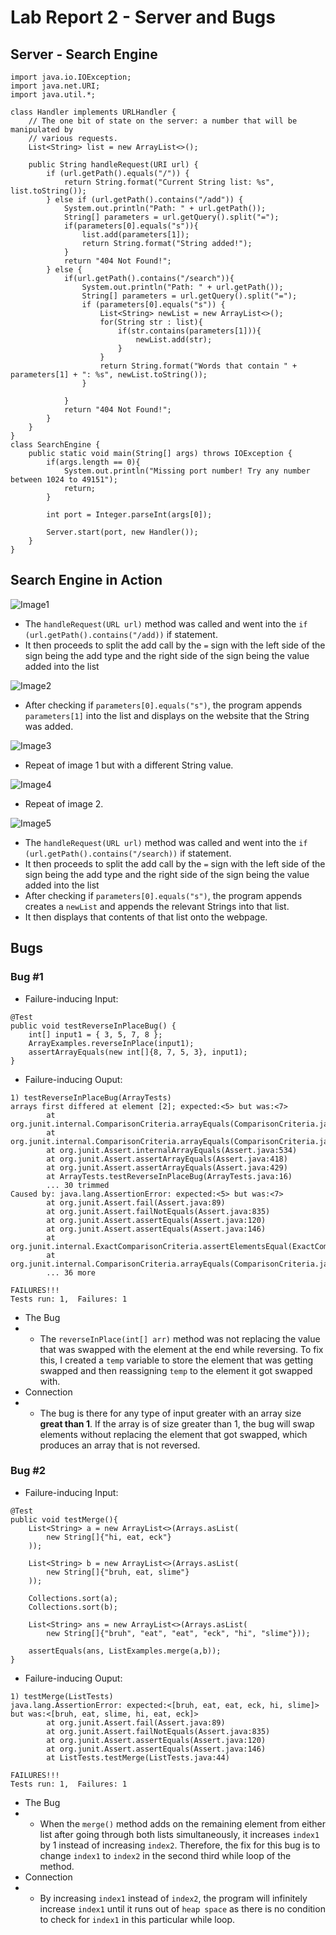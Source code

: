# Lab Report 2 - Server and Bugs

## Server - Search Engine
```
import java.io.IOException;
import java.net.URI;
import java.util.*;

class Handler implements URLHandler {
    // The one bit of state on the server: a number that will be manipulated by
    // various requests.
    List<String> list = new ArrayList<>();

    public String handleRequest(URI url) {  
        if (url.getPath().equals("/")) {
            return String.format("Current String list: %s", list.toString());
        } else if (url.getPath().contains("/add")) {
            System.out.println("Path: " + url.getPath());
            String[] parameters = url.getQuery().split("=");
            if(parameters[0].equals("s")){
                list.add(parameters[1]);
                return String.format("String added!");
            }
            return "404 Not Found!";
        } else {
            if(url.getPath().contains("/search")){
                System.out.println("Path: " + url.getPath());
                String[] parameters = url.getQuery().split("=");
                if (parameters[0].equals("s")) {
                    List<String> newList = new ArrayList<>();
                    for(String str : list){
                        if(str.contains(parameters[1])){
                            newList.add(str);
                        }
                    }
                    return String.format("Words that contain " + parameters[1] + ": %s", newList.toString());
                }
                
            }
            return "404 Not Found!";
        }
    }
}
class SearchEngine {
    public static void main(String[] args) throws IOException {
        if(args.length == 0){
            System.out.println("Missing port number! Try any number between 1024 to 49151");
            return;
        }

        int port = Integer.parseInt(args[0]);

        Server.start(port, new Handler());
    }
}
```
## Search Engine in Action
![Image1](images/server1.png)
- The ``handleRequest(URL url)`` method was called and went into the ``if (url.getPath().contains("/add))`` if statement.
- It then proceeds to split the add call by the ``=`` sign with the left side of the sign being the add type and the right side of the sign being the value added into the list

![Image2](images/server2.png)
- After checking if ``parameters[0].equals("s")``, the program appends ``parameters[1]`` into the list and displays on the website that the String was added.

![Image3](images/server3.png)
- Repeat of image 1 but with a different String value.

![Image4](images/server4.png)
- Repeat of image 2.

![Image5](images/server5.png)
- The ``handleRequest(URL url)`` method was called and went into the ``if (url.getPath().contains("/search))`` if statement.
- It then proceeds to split the add call by the ``=`` sign with the left side of the sign being the add type and the right side of the sign being the value added into the list
- After checking if ``parameters[0].equals("s")``, the program appends creates a ``newList`` and appends the relevant Strings into that list.
- It then displays that contents of that list onto the webpage.

## Bugs
### Bug #1
- Failure-inducing Input:
```
@Test 
public void testReverseInPlaceBug() {
    int[] input1 = { 3, 5, 7, 8 };
    ArrayExamples.reverseInPlace(input1);
    assertArrayEquals(new int[]{8, 7, 5, 3}, input1);
}
```

- Failure-inducing Ouput: 
```
1) testReverseInPlaceBug(ArrayTests)
arrays first differed at element [2]; expected:<5> but was:<7>
        at org.junit.internal.ComparisonCriteria.arrayEquals(ComparisonCriteria.java:78)
        at org.junit.internal.ComparisonCriteria.arrayEquals(ComparisonCriteria.java:28)
        at org.junit.Assert.internalArrayEquals(Assert.java:534)
        at org.junit.Assert.assertArrayEquals(Assert.java:418)
        at org.junit.Assert.assertArrayEquals(Assert.java:429)
        at ArrayTests.testReverseInPlaceBug(ArrayTests.java:16)
        ... 30 trimmed
Caused by: java.lang.AssertionError: expected:<5> but was:<7>
        at org.junit.Assert.fail(Assert.java:89)
        at org.junit.Assert.failNotEquals(Assert.java:835)
        at org.junit.Assert.assertEquals(Assert.java:120)
        at org.junit.Assert.assertEquals(Assert.java:146)
        at org.junit.internal.ExactComparisonCriteria.assertElementsEqual(ExactComparisonCriteria.java:8)
        at org.junit.internal.ComparisonCriteria.arrayEquals(ComparisonCriteria.java:76)
        ... 36 more

FAILURES!!!
Tests run: 1,  Failures: 1
```
- The Bug
- - The ``reverseInPlace(int[] arr)`` method was not replacing the value that was swapped with the element at the end while reversing. To fix this, I created a ``temp`` variable to store the element that was getting swapped and then reassigning ``temp`` to the element it got swapped with.
- Connection
- - The bug is there for any type of input greater with an array size **great than 1**. If the array is of size greater than 1, the bug will swap elements without replacing the element that got swapped, which produces an array that is not reversed.

### Bug #2
- Failure-inducing Input:
```
@Test
public void testMerge(){
    List<String> a = new ArrayList<>(Arrays.asList(
        new String[]{"hi, eat, eck"}
    ));

    List<String> b = new ArrayList<>(Arrays.asList(
        new String[]{"bruh, eat, slime"}
    ));

    Collections.sort(a);
    Collections.sort(b);

    List<String> ans = new ArrayList<>(Arrays.asList(
        new String[]{"bruh", "eat", "eat", "eck", "hi", "slime"}));

    assertEquals(ans, ListExamples.merge(a,b));
}
```

- Failure-inducing Ouput: 
```
1) testMerge(ListTests)
java.lang.AssertionError: expected:<[bruh, eat, eat, eck, hi, slime]> but was:<[bruh, eat, slime, hi, eat, eck]>
        at org.junit.Assert.fail(Assert.java:89)
        at org.junit.Assert.failNotEquals(Assert.java:835)
        at org.junit.Assert.assertEquals(Assert.java:120)
        at org.junit.Assert.assertEquals(Assert.java:146)
        at ListTests.testMerge(ListTests.java:44)

FAILURES!!!
Tests run: 1,  Failures: 1
```
- The Bug
- - When the ``merge()`` method adds on the remaining element from either list after going through both lists simultaneously, it increases ``index1`` by 1 instead of increasing ``index2``. Therefore, the fix for this bug is to change ``index1`` to ``index2`` in the second third while loop of the method.
- Connection
- - By increasing ``index1`` instead of ``index2``, the program will infinitely increase ``index1`` until it runs out of ``heap space`` as there is no condition to check for ``index1`` in this particular while loop.
